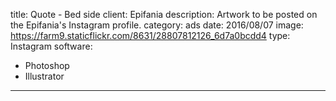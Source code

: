 title: Quote - Bed side
client: Epifania
description: Artwork to be posted on the Epifania's Instagram profile.
category: ads
date: 2016/08/07
image: https://farm9.staticflickr.com/8631/28807812126_6d7a0bcdd4
type: Instagram
software:
- Photoshop
- Illustrator
---